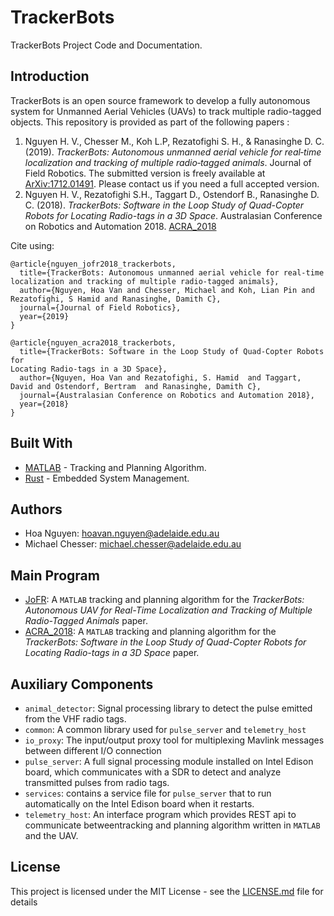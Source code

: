 # TrackerBots
TrackerBots Project Code and Documentation.

## Introduction

TrackerBots is an open source framework to develop a fully autonomous system for Unmanned Aerial Vehicles (UAVs) to track multiple radio-tagged objects. This repository is provided as part of the following papers :

1. Nguyen H. V., Chesser M., Koh L.P, Rezatofighi S. H., & Ranasinghe D. C. (2019). *TrackerBots: Autonomous unmanned aerial vehicle for real‐time localization and tracking of multiple radio‐tagged animals*. Journal of Field Robotics. The submitted version is freely available at [ArXiv:1712.01491](https://arxiv.org/abs/1712.01491). Please contact us if you need a full accepted version. 
2. Nguyen H. V., Rezatofighi S.H., Taggart D., Ostendorf B., Ranasinghe D. C. (2018). *TrackerBots: Software in the Loop Study of Quad-Copter Robots for
Locating Radio-tags in a 3D Space*. Australasian Conference on Robotics and Automation 2018. [ACRA_2018](ACRA_2018/Paper/ACRA_2018.pdf)
  
Cite using:

  ```
  @article{nguyen_jofr2018_trackerbots,
    title={TrackerBots: Autonomous unmanned aerial vehicle for real‐time localization and tracking of multiple radio‐tagged animals},
    author={Nguyen, Hoa Van and Chesser, Michael and Koh, Lian Pin and Rezatofighi, S Hamid and Ranasinghe, Damith C},
    journal={Journal of Field Robotics},
    year={2019}
  }

  @article{nguyen_acra2018_trackerbots,
    title={TrackerBots: Software in the Loop Study of Quad-Copter Robots for
Locating Radio-tags in a 3D Space},
    author={Nguyen, Hoa Van and Rezatofighi, S. Hamid  and Taggart, David and Ostendorf, Bertram  and Ranasinghe, Damith C},
    journal={Australasian Conference on Robotics and Automation 2018},
    year={2018}
  }
  ```

## Built With

* [MATLAB](https://mathworks.com/) - Tracking and Planning Algorithm.
* [Rust](https://www.rust-lang.org/en-US/) - Embedded System Management. 


## Authors

* Hoa Nguyen: hoavan.nguyen@adelaide.edu.au
* Michael Chesser: michael.chesser@adelaide.edu.au
  
## Main Program

* [JoFR](JoFR): A `MATLAB` tracking and planning algorithm for the *TrackerBots: Autonomous UAV for Real-Time Localization and Tracking of Multiple Radio-Tagged Animals* paper. 
* [ACRA_2018](ACRA_2018): A `MATLAB` tracking and planning algorithm for the *TrackerBots: Software in the Loop Study of Quad-Copter Robots for
Locating Radio-tags in a 3D Space* paper. 

## Auxiliary Components
* `animal_detector`: Signal processing library to detect the pulse emitted from the VHF radio tags.
* `common`: A common library used for `pulse_server` and `telemetry_host`
* `io_proxy`: The input/output proxy tool for multiplexing Mavlink messages between different I/O connection
* `pulse_server`: A full signal processing module installed on Intel Edison board, which communicates with a SDR to detect and analyze transmitted pulses from radio tags.
* `services`: contains a service file for `pulse_server` that to run automatically on the Intel Edison board when it restarts.
* `telemetry_host`: An interface program which provides REST api to communicate betweentracking and planning algorithm written in `MATLAB` and the UAV.

## License

This project is licensed under the MIT License - see the [LICENSE.md](LICENSE.md) file for details
